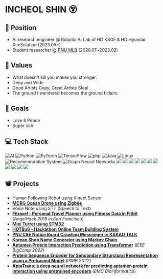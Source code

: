 # INCHEOL SHIN 😵

## 🏢 Position
* AI research engineer @ Robotic AI Lab of HD KSOE & HD Hyundai XiteSolution (2023.05~)
* Student researcher @ [PNU MLB](https://dmb.pusan.ac.kr/dmb/index.do) (2020.07~2023.02)

## 🧠 Values 
* What doesn't kill you makes you stronger.
* Deep and Wide.
* Good Artists Copy, Great Artists Steal
* The ground I wandered becomes the ground I claim.

## 🥅 Goals
* Love & Peace
* Super rich

## 💻 Tech Stack 

<img alt="AI" src ="https://img.shields.io/badge/AI-F37626?logo=Jupyter&logoColor=white"/>  <img alt="Python" src ="https://img.shields.io/badge/Python-3776AB.svg?logo=Python&logoColor=white"/> <img alt="PyTorch" src ="https://img.shields.io/badge/PyTorch-EE4C2C.svg?logo=PyTorch&logoColor=white"/> <img alt="TensorFlow" src ="https://img.shields.io/badge/TensorFlow-FF6F00.svg?logo=TensorFlow&logoColor=white"/> <img alt="php" src ="https://img.shields.io/badge/php-777BB4.svg?logo=php&logoColor=white"/> <img alt="Java" src ="https://img.shields.io/badge/Java-007396.svg?logo=Java&logoColor=white"/> <img alt="Linux" src ="https://img.shields.io/badge/Linux-FCC624.svg?logo=Linux&logoColor=white"/> <img alt=" Recommendation System" src ="https://img.shields.io/badge/Recommendation System-25057D?logo=snapchat&logoColor=white"/> <img alt="Graph Neural Networks" src ="https://img.shields.io/badge/Graph Neural Networks-1A2477?logo=GraphQL&logoColor=white"/> <img src="https://img.shields.io/badge/MySQL-4479A1?logo=mysql&logoColor=white"> <img src="https://img.shields.io/badge/Docker-2496ED?logo=Docker&logoColor=white"> <img src="https://img.shields.io/badge/Kubernetes-326CE5?logo=Kubernetes&logoColor=white"> <img src="https://img.shields.io/badge/Transformer-DD0B78?logo=Starship&logoColor=white"> <img src="https://img.shields.io/badge/NLP-E50914?logo=netflix&logoColor=white"> <img src="https://img.shields.io/badge/Machine Learning-D9272E?logo=mega&logoColor=white"> <img src="https://img.shields.io/badge/C/C++-00599C?logo=C&logoColor=white"> <img src="https://img.shields.io/badge/Unity-252B2D?logo=unity&logoColor=white"> <img src="https://img.shields.io/badge/Reinforcement Learning-404040?logo=perforce&logoColor=white"> <img src="https://img.shields.io/badge/ROS2-22314E?logo=ROS&logoColor=white"> <img src="https://img.shields.io/badge/SLAM-000000?logo=vsco&logoColor=white"> 


## 📽️ Projects
* Human Following Robot using Kinect Sensor
* [**MCRG Ocean Drone using Zigbee**](https://github.com/godic97/MCRG-OceanDrone)
* Voice Note using STT (Speech to Text)
* [**Fitravel - Personal Travel Planner using Fitness Data in Fitbit**](https://github.com/godic97/Fitravel) (_AngelHack 2018 in San Francisco_)
* [**Mini Turret using STM32**](https://github.com/godic97/Embedded-System-Design-and-Lab)
* [**HOTBuS - Hackathon Online Team Building System**](https://pnuswedu.org/02_team/02team.php)
* [**PNU CSE Notice Board Crawling Messenger in KAKAO TALK**](https://pf.kakao.com/_pjiQb)
* [**Korean Shop Name Generator using Markov Chain**](https://github.com/godic97/Intelligent-Korean-Text-Generation-System)
* [**Aptamer-Protein Interaction Prediction using Transformer**](https://ieeexplore.ieee.org/document/9736493) (_IEEE BigComp 2022_)
* [**Protein Sequence Encoder for Sencondary Strurctural Representation using a Pretrained Model**](https://www.iscb.org/ismb2022-program/posters) (_ISMB 2022_)
* [**AptaTrans: a deep neural network for predicting aptamer-protein interaction using pretrained encoders**](https://bmcbioinformatics.biomedcentral.com/articles/10.1186/s12859-023-05577-6) (_BMC Bioinformatics_)
